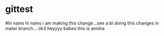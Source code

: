 # gittest
#hi nains
hi nains
i am making this change...see a bi
doing this changes in mater branch...
ok3
heyyyy babes this is anisha

